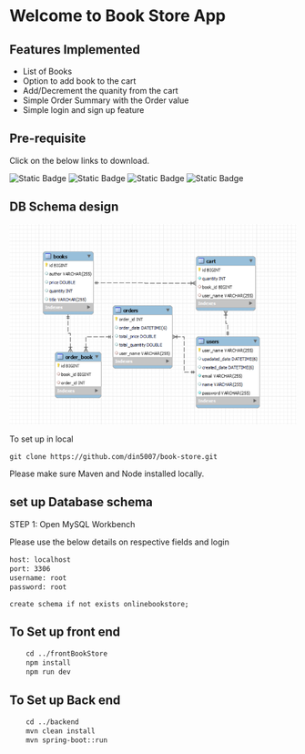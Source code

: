 # Welcome to Book Store App

## Features Implemented
 * List of Books
 * Option to add book to the cart
 * Add/Decrement the quanity from the cart
 * Simple Order Summary with the Order value
 * Simple login and sign up feature

## Pre-requisite
Click on the below links to download.

![Static Badge](https://img.shields.io/badge/JAVA%2017-BLUE?link=https%3A%2F%2Fwww.openlogic.com%2Fopenjdk-downloads%3Ffield_java_parent_version_target_id%3D807%26field_operating_system_target_id%3DAll%26field_architecture_target_id%3DAll%26field_java_package_target_id%3DAll)
![Static Badge](https://img.shields.io/badge/maven-yellow?link=https%3A%2F%2Fdlcdn.apache.org%2Fmaven%2Fmaven-3%2F3.8.8%2Fbinaries%2Fapache-maven-3.8.8-bin.zip)
![Static Badge](https://img.shields.io/badge/node-brown?link=https%3A%2F%2Fnodejs.org%2Fdist%2Fv20.15.1%2Fnode-v20.15.1-x64.msi)
![Static Badge](https://img.shields.io/badge/MySql-blue?link=https%3A%2F%2Fdev.mysql.com%2Fdownloads%2Ffile%2F%3Fid%3D532677)

## DB Schema design

![screenshot](https://github.com/din5007/book-store/blob/main/db-schema.png?raw=true)

To set up in local

```shell
git clone https://github.com/din5007/book-store.git
```
Please make sure Maven and Node installed locally.

## set up Database schema

STEP 1: Open MySQL Workbench

Please use the below details on respective fields and login

```
host: localhost
port: 3306
username: root
password: root
```

```db2
create schema if not exists onlinebookstore;
```

## To Set up front end
```shell
    cd ../frontBookStore
    npm install
    npm run dev
```

## To Set up Back end

```shell
    cd ../backend
    mvn clean install
    mvn spring-boot::run
```